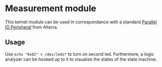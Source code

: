 # Measurement module
This kernel module can be used in correspondance with a standard [Parallel IO Peripheral](https://github.com/JVKran/Configurable-Reaction-Meter/tree/main/components/seven_segment_controller) from Alterra.

## Usage
Use ```echo "0x02" > /dev/leds*``` to turn on second led. Furthermore, a logic analyzer can be hooked up to it to visualize the states of the state machine.

